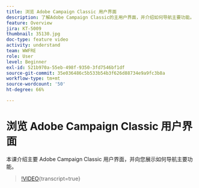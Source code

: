 ```yaml
---
title: 浏览 Adobe Campaign Classic 用户界面
description: 了解Adobe Campaign Classic的主用户界面，并介绍如何导航主要功能。
feature: Overview
jira: KT-5009
thumbnail: 35130.jpg
doc-type: feature video
activity: understand
team: WWFRE
role: User
level: Beginner
exl-id: 521b970a-55eb-498f-9350-3fd7546bf1df
source-git-commit: 35e036486c5b533b54b3f626d88734e9a9fc3b8a
workflow-type: tm+mt
source-wordcount: '50'
ht-degree: 66%

---
```


# 浏览 Adobe Campaign Classic 用户界面

本课介绍主要 Adobe Campaign Classic 用户界面，并向您展示如何导航主要功能。

>[!VIDEO](https://video.tv.adobe.com/v/35130?quality=12&learn=on){transcript=true}
